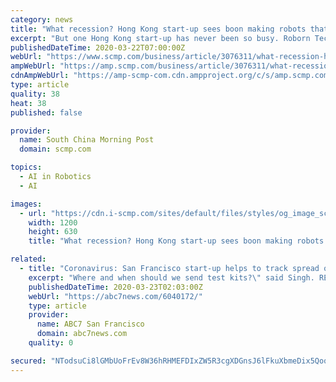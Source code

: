 ```yaml
---
category: news
title: "What recession? Hong Kong start-up sees boon making robots that take body temperatures amid coronavirus pandemic"
excerpt: "But one Hong Kong start-up has never been so busy. Roborn Technology ... “Some products in the market would trigger an alarm even when someone walks past carrying a cup of coffee, but our artificial intelligence software allows our robot to focus on a person’s head for temperature checks,” Mak said. Coronavirus: Social distancing takes ..."
publishedDateTime: 2020-03-22T07:00:00Z
webUrl: "https://www.scmp.com/business/article/3076311/what-recession-hong-kong-start-sees-boon-making-robots-take-body"
ampWebUrl: "https://amp.scmp.com/business/article/3076311/what-recession-hong-kong-start-sees-boon-making-robots-take-body"
cdnAmpWebUrl: "https://amp-scmp-com.cdn.ampproject.org/c/s/amp.scmp.com/business/article/3076311/what-recession-hong-kong-start-sees-boon-making-robots-take-body"
type: article
quality: 38
heat: 38
published: false

provider:
  name: South China Morning Post
  domain: scmp.com

topics:
  - AI in Robotics
  - AI

images:
  - url: "https://cdn.i-scmp.com/sites/default/files/styles/og_image_scmp_generic/public/d8/images/methode/2020/03/22/c30dab22-6bf5-11ea-9de8-4adc9756b5c3_image_hires_152818.JPG?itok=ts4uUMX8&v=1584862104"
    width: 1200
    height: 630
    title: "What recession? Hong Kong start-up sees boon making robots that take body temperatures amid coronavirus pandemic"

related:
  - title: "Coronavirus: San Francisco start-up helps to track spread of COVID-19 using smart thermometer"
    excerpt: "Where and when should we send test kits?\" said Singh. RELATED: Coronavirus research: Menlo Park lab using robots, AI to find COVID-19 medication \"Two, to monitor response. When we start seeing the level of fever curve off, the fever clusters stop rising, we start to level off and diminish, that is an indicator that any outbreak is under control.\""
    publishedDateTime: 2020-03-23T02:03:00Z
    webUrl: "https://abc7news.com/6040172/"
    type: article
    provider:
      name: ABC7 San Francisco
      domain: abc7news.com
    quality: 0

secured: "NTodsuCi8lGMbUoFrEv8W36hRHMEFDIxZW5R3cgXDGnsJ6lFkuXbmeDix5QoqlRi6j9OO+3bXLnPhWFTfmJymtfVAhpTuO7UY51395nzcB9aoxvoVjdf/3NBAAVR8zkVYhkiFMahrTrfhjYi0HBOTbiToyOrGxajvJ9AJa9efXaBlKkwmK8CPwAVwIKVuA37dW19HE8PXV76UwHtAGaH27MXQUogasF0D0sqNuSNWv5biQ0zdNaJXt2Bn+MpgUaWRVlA9XDWY01AqlM70pU4u3JDsNZW0EE+jGRpM+pZa0fVuyWnxyi552WrNeu/0b94;HoLR6h1F8JQF2VkQTUR1Ig=="
---
```


